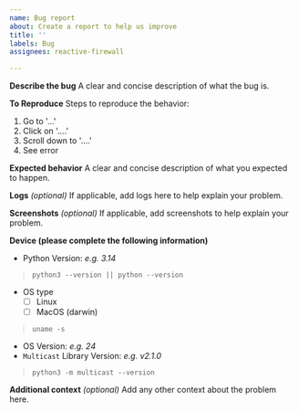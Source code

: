 ```yaml
---
name: Bug report
about: Create a report to help us improve
title: ''
labels: Bug
assignees: reactive-firewall

---
```


**Describe the bug**
A clear and concise description of what the bug is.

**To Reproduce**
Steps to reproduce the behavior:

1. Go to '...'
2. Click on '....'
3. Scroll down to '....'
4. See error

**Expected behavior**
A clear and concise description of what you expected to happen.

**Logs** _(optional)_
If applicable, add logs here to help explain your problem.

**Screenshots** _(optional)_
If applicable, add screenshots to help explain your problem.

**Device (please complete the following information)**

 * Python Version: _e.g. 3.14_

> `python3 --version || python --version`

 * OS type
   - [ ] Linux
   - [ ] MacOS (darwin)

> `uname -s`

 * OS Version: _e.g. 24_
 * `Multicast` Library Version: _e.g. v2.1.0_

> `python3 -m multicast --version`

**Additional context** _(optional)_
Add any other context about the problem here.
